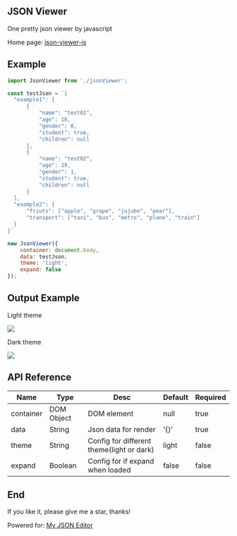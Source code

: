 
## JSON Viewer
One pretty json viewer by javascript

Home page: [json-viewer-js](https://github.com/renhongl/json-viewer-js)

## Example

```js
import JsonViewer from './jsonViewer';

const testJson = `{
  "example1": [
      {
          "name": "test01",
          "age": 18,
          "gender": 0,
          "student": true,
          "children": null
      },
      {
          "name": "test02",
          "age": 19,
          "gender": 1,
          "student": true,
          "children": null
      }
  ],
  "example2": {
      "friuts": ["apple", "grape", "jujube", "pear"],
      "transport": ["taxi", "bus", "metro", "plane", "train"]
  }
}`

new JsonViewer({
    container: document.body, 
    data: testJson, 
    theme: 'light', 
    expand: false
});

```

## Output Example

Light theme

![](https://renhongl.github.io/images/s2.png)

Dark theme

![](https://renhongl.github.io/images/s1.png)

## API Reference

Name|Type|Desc|Default|Required
---|---|---|---|---
container|DOM Object|DOM element|null|true
data|String|Json data for render|'{}'|true
theme|String|Config for different theme(light or dark)|light|false
expand|Boolean|Config for if expand when loaded|false|false

## End

If you like it, please give me a star, thanks!

Powered for: [My JSON Editor](https://renhongl.github.io/json-editor)